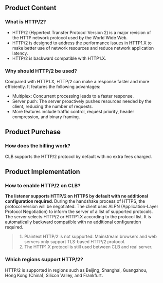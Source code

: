 ## Product Content
### What is HTTP/2?
- HTTP/2 (Hypertext Transfer Protocol Version 2) is a major revision of the HTTP network protocol used by the World Wide Web.
- HTTP/2 is designed to address the performance issues in HTTP1.X to make better use of network resources and reduce network application latency.
- HTTP/2 is backward compatible with HTTP1.X.

### Why should HTTP/2 be used?
Compared with HTTP1.X, HTTP/2 can make a response faster and more efficiently. It features the following advantages:
- Multiplex: Concurrent processing leads to a faster response.
- Server push: The server proactively pushes resources needed by the client, reducing the number of requests.
- More features include traffic control, request priority, header compression, and binary framing.

## Product Purchase
### How does the billing work?
CLB supports the HTTP/2 protocol by default with no extra fees charged.

## Product Implementation
### How to enable HTTP/2 on CLB?
**The listener supports HTTP/2 on HTTPS by default with no additional configuration required**.
During the handshake process of HTTPS, the protocol version will be negotiated. The client uses ALPN (Application-Layer Protocol Negotiation) to inform the server of a list of supported protocols. The server selects HTTP/2 or HTTP1.X according to the protocol list. It is automatically backward compatible with no additional configuration required.
>
> 1. Plaintext HTTP/2 is not supported. Mainstream browsers and web servers only support TLS-based HTTP/2 protocol.
> 2. The HTTP1.X protocol is still used between CLB and real server.

### Which regions support HTTP/2?
HTTP/2 is supported in regions such as Beijing, Shanghai, Guangzhou, Hong Kong (China), Silicon Valley, and Frankfurt.
